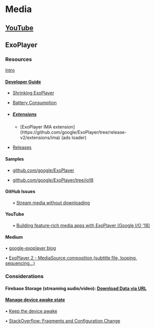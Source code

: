 # Media

## [YouTube](https://docs.google.com/document/d/1SP3mo4c4aFclQSJG4ECrCIqbrytPNm_f2LgtULTY25Y/edit)

## ExoPlayer

### Resources
[Intro](https://developer.android.com/guide/topics/media/exoplayer)

#### [Developer Guide](https://google.github.io/ExoPlayer/guide.html) 

<ul>

<li>

[Shrinking ExoPlayer](https://google.github.io/ExoPlayer/shrinking.html)
</li>

<li>

[Battery Consumption](https://google.github.io/ExoPlayer/battery-consumption.html)
</li>

<li>


##### [Extensions](https://github.com/google/ExoPlayer/tree/release-v2/extensions/)

</li>

<ul>

<li>
[ExoPlayer IMA extension](https://github.com/google/ExoPlayer/tree/release-v2/extensions/ima) (ads loader)

</li>

</ul>

<li>

[Releases](https://github.com/google/ExoPlayer/releases)

</li>

</ul>

#### Samples

<ul>
 
 <li>

 [github.com/google/ExoPlayer](https://github.com/google/ExoPlayer)

 </li>


<li>

 [github.com/google/ExoPlayer/tree/io18](https://github.com/google/ExoPlayer/tree/io18)

 </li>

 </ul>

#### GitHub Issues

<ul>

• [Stream media without downloading](https://github.com/google/ExoPlayer/issues/5028)

</ul>

#### YouTube

<ul>

• [Building feature-rich media apps with ExoPlayer (Google I/O '18)](https://www.youtube.com/watch?v=svdq1BWl4r8)

</ul>

#### Medium

• [google-exoplayer blog](https://medium.com/google-exoplayer)

• [ExoPlayer 2 - MediaSource composition (subtitle file, looping, sequencing...)](https://medium.com/google-exoplayer/exoplayer-2-x-mediasource-composition-6c285fcbca1f)

### Considerations

#### Firebase Storage (streaming audio/video): [Download Data via URL](https://firebase.google.com/docs/storage/android/download-files#download_data_via_url)

#### [Manage device awake state](https://developer.android.com/training/scheduling/)

• [Keep the device awake](https://developer.android.com/training/scheduling/wakelock)

• [StackOverflow: Fragments and Configuration Change](https://stackoverflow.com/a/53908821/2253682)